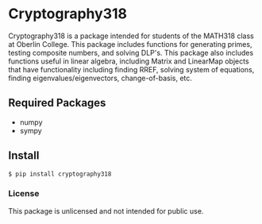 # Cryptography318
Cryptography318 is a package intended for students of the MATH318 class
at Oberlin College. This package includes functions for generating primes,
testing composite numbers, and solving DLP's. This package also includes functions
useful in linear algebra, including Matrix and LinearMap objects that have 
functionality including finding RREF, solving system of equations, 
finding eigenvalues/eigenvectors, change-of-basis, etc.

## Required Packages
* numpy
* sympy

## Install
```angular2html
$ pip install cryptography318
```

### License
This package is unlicensed and not intended for public use.